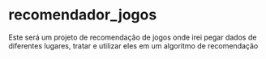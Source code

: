 # recomendador_jogos
Este será um projeto de recomendação de jogos onde irei pegar dados de diferentes lugares, tratar e utilizar eles em um algoritmo de recomendação
